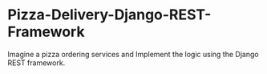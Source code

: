 # Pizza-Delivery-Django-REST-Framework
Imagine a pizza ordering services and Implement the logic using the Django REST framework.
